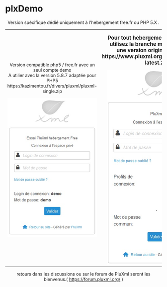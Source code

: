 # plxDemo
<center>
Version spécifique dédié uniquement à l'hebergement free.fr ou PHP 5.X . 




<table style="text-align:center;">
  <tr>
    <td>
      <center>
        <p>Version compatible php5 / free.fr avec un seul compte demo<br>
      A utilier avec la version 5.8.7 adaptée pour PHP5 https://kazimentou.fr/divers/pluxml/pluxml-single.zip</p>
      <img src="https://github.com/gcyrillus/plxDemo/blob/0.1.0/adminDemoFreeFr.jpg?raw=true">
      </center>
    </td>
    <td>
      <center>
      <p><big><b>Pour tout hebergement en PHP 7 et +  , utilisez la branche maitre (master) et<br> une version originale de Pluxml https://www.pluxml.org/download/pluxml-latest.zip </b></big></p>
      <img src="https://github.com/gcyrillus/plxDemo/blob/main/adminDemo.jpg?raw=true">
      </center>
    </td>
  </tr>
</table>

retours dans les discussions ou sur le forum de PluXml seront les bienvenus.( https://forum.pluxml.org/ )
</center>

